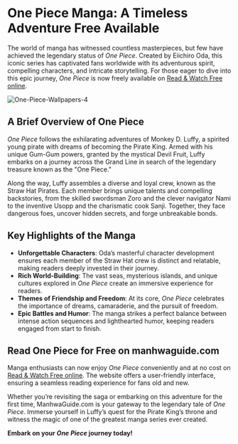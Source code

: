 # One Piece Manga: A Timeless Adventure Free Available 

The world of manga has witnessed countless masterpieces, but few have achieved the legendary status of *One Piece*. Created by Eiichiro Oda, this iconic series has captivated fans worldwide with its adventurous spirit, compelling characters, and intricate storytelling. For those eager to dive into this epic journey, *One Piece* is now freely available on [Read & Watch Free online](https://bit.ly/3C4pnw8).

![One-Piece-Wallpapers-4](https://github.com/user-attachments/assets/fff04a42-bdb3-49cc-b992-dec5ba6049a6)



## A Brief Overview of One Piece

*One Piece* follows the exhilarating adventures of Monkey D. Luffy, a spirited young pirate with dreams of becoming the Pirate King. Armed with his unique Gum-Gum powers, granted by the mystical Devil Fruit, Luffy embarks on a journey across the Grand Line in search of the legendary treasure known as the "One Piece."

Along the way, Luffy assembles a diverse and loyal crew, known as the Straw Hat Pirates. Each member brings unique talents and compelling backstories, from the skilled swordsman Zoro and the clever navigator Nami to the inventive Usopp and the charismatic cook Sanji. Together, they face dangerous foes, uncover hidden secrets, and forge unbreakable bonds.

## Key Highlights of the Manga

- **Unforgettable Characters**: Oda’s masterful character development ensures each member of the Straw Hat crew is distinct and relatable, making readers deeply invested in their journey.
- **Rich World-Building**: The vast seas, mysterious islands, and unique cultures explored in *One Piece* create an immersive experience for readers.
- **Themes of Friendship and Freedom**: At its core, *One Piece* celebrates the importance of dreams, camaraderie, and the pursuit of freedom.
- **Epic Battles and Humor**: The manga strikes a perfect balance between intense action sequences and lighthearted humor, keeping readers engaged from start to finish.

## Read One Piece for Free on manhwaguide.com

Manga enthusiasts can now enjoy *One Piece* conveniently and at no cost on [Read & Watch Free online](https://bit.ly/3C4pnw8). The website offers a user-friendly interface, ensuring a seamless reading experience for fans old and new.

Whether you’re revisiting the saga or embarking on this adventure for the first time, ManhwaGuide.com is your gateway to the legendary tale of *One Piece*. Immerse yourself in Luffy’s quest for the Pirate King’s throne and witness the magic of one of the greatest manga series ever created.

**Embark on your *One Piece* journey today!**
